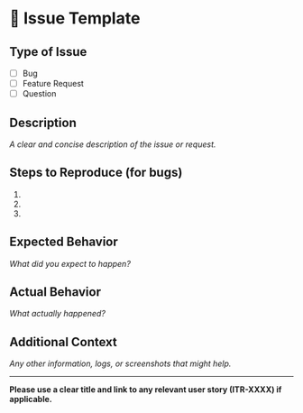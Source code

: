 # 🐞 Issue Template

## Type of Issue
- [ ] Bug
- [ ] Feature Request
- [ ] Question

## Description
_A clear and concise description of the issue or request._

## Steps to Reproduce (for bugs)
1. 
2. 
3. 

## Expected Behavior
_What did you expect to happen?_

## Actual Behavior
_What actually happened?_

## Additional Context
_Any other information, logs, or screenshots that might help._

---

**Please use a clear title and link to any relevant user story (ITR-XXXX) if applicable.** 